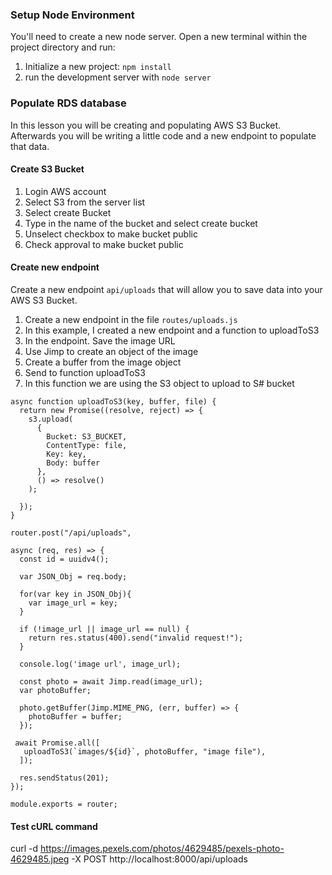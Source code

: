 
### Setup Node Environment

You'll need to create a new node server. Open a new terminal within the project directory and run:

1. Initialize a new project: `npm install`
2. run the development server with `node server`

### Populate RDS database
In this lesson you will be creating and populating AWS S3 Bucket. Afterwards you will be writing a little code and a new endpoint to populate that data.

#### Create S3 Bucket
1. Login AWS account
2. Select S3 from the server list
3. Select create Bucket
4. Type in the name of the bucket and select create bucket
5. Unselect checkbox to make bucket public
6. Check approval to make bucket public


#### Create new endpoint
Create a new endpoint `api/uploads` that will allow you to save data into your AWS S3 Bucket.
1. Create a new endpoint in the file `routes/uploads.js`
2. In this example, I created a new endpoint and a function to uploadToS3
3. In the endpoint. Save the image URL
4. Use Jimp to create an object of the image
5. Create a buffer from the image object
6. Send to function uploadToS3
7. In this function we are using the S3 object to upload to S# bucket

```
async function uploadToS3(key, buffer, file) {
  return new Promise((resolve, reject) => {
    s3.upload(
      {
        Bucket: S3_BUCKET,
        ContentType: file,
        Key: key,
        Body: buffer
      },
      () => resolve()
    );

  });
}

router.post("/api/uploads",

async (req, res) => {
  const id = uuidv4();

  var JSON_Obj = req.body;

  for(var key in JSON_Obj){
    var image_url = key;
  }

  if (!image_url || image_url == null) {
    return res.status(400).send("invalid request!");
  }

  console.log('image url', image_url);

  const photo = await Jimp.read(image_url);
  var photoBuffer;

  photo.getBuffer(Jimp.MIME_PNG, (err, buffer) => {
    photoBuffer = buffer;
  });

 await Promise.all([
   uploadToS3(`images/${id}`, photoBuffer, "image file"),
  ]);

  res.sendStatus(201);
});

module.exports = router;

```

#### Test cURL command
curl -d https://images.pexels.com/photos/4629485/pexels-photo-4629485.jpeg -X POST http://localhost:8000/api/uploads
